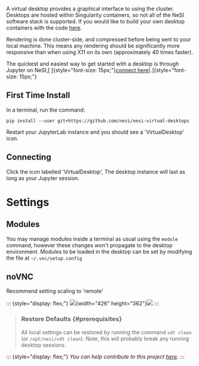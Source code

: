 A virtual desktop provides a graphical interface to using the cluster.
Desktops are hosted within Singularity containers, so not all of the
NeSI software stack is supported. If you would like to build your own
desktop containers with the code
[here](https://github.com/nesi/nesi-singularity-recipes).

Rendering is done cluster-side, and compressed before being sent to your
local machine. This means any rendering should be significantly more
responsive than when using X11 on its own (approximately 40 times
faster).

The quickest and easiest way to get started with a desktop is through
Jupyter on NeSI,[ ]{style="font-size: 15px;"}[connect
here](https://jupyter.nesi.org.nz/)[.]{style="font-size: 15px;"}

First Time Install
------------------

In a terminal, run the command:

    pip install --user git+https://github.com/nesi/nesi-virtual-desktops

Restart your JupyterLab instance and you should see a \'VirtualDesktop\'
icon.

Connecting
----------

Click the icon labelled \'VirtualDesktop\', The desktop instance will
last as long as your Jupyter session.

Settings
========

Modules
-------

You may manage modules inside a terminal as usual using the `module`
command, however these changes won\'t propagate to the desktop
environment. Modules to be loaded in the desktop can be set by modifying
the file at `~/.vnc/setup.config`

noVNC
-----

Recommend setting scaling to \'remote\'

::: {style="display: flex;"}
![](https://support.nesi.org.nz/hc/article_attachments/360004678036/fig1.svg){width="426"
height="362"}![](https://support.nesi.org.nz/hc/article_attachments/360005192376/VirtualScaling.png)
:::

> ### Restore Defaults {#prerequisites}
>
> All local settings can be restored by running the command `vdt clean`
> (or `/opt/nesi/vdt clean`). Note, this will probably break any running
> desktop sessions.

::: {style="display: flex;"}
*You can help contribute to this
project [here](https://github.com/nesi/nesi-virtual-desktops/projects/1).*
:::
